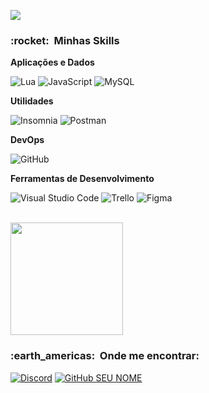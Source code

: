 ![](https://komarev.com/ghpvc/?username=VanessaSwerts&color=006bed)

<h3> :rocket: &nbsp;Minhas Skills </h3>

**Aplicações e Dados**

  ![Lua](https://img.shields.io/badge/-LUA-333333?style=flat&logo=lua)
  ![JavaScript](https://img.shields.io/badge/-JavaScript-333333?style=flat&logo=javascript)
  ![MySQL](https://img.shields.io/badge/-MySQL-333333?style=flat&logo=mysql)
  

**Utilidades**

  ![Insomnia](https://img.shields.io/badge/-Insomnia-333333?style=flat&logo=insomnia)
  ![Postman](https://img.shields.io/badge/-Postman-333333?style=flat&logo=postman)

**DevOps**

  ![GitHub](https://img.shields.io/badge/-GitHub-333333?style=flat&logo=github)

**Ferramentas de Desenvolvimento**

  ![Visual Studio Code](https://img.shields.io/badge/-Visual%20Studio%20Code-333333?style=flat&logo=visual-studio-code&logoColor=007ACC)
  ![Trello](https://img.shields.io/badge/-Trello-333333?style=flat&logo=trello&logoColor=007ACC)
  ![Figma](https://img.shields.io/badge/-Figma-333333?style=flat&logo=figma&logoColor=007ACC)

<br/>

<a href="https://github.com/LucasST-SCR">
  <img height="180em" src="https://github-readme-stats.vercel.app/api?username=LucasST-SCR&theme=dracula&show_icons=true" />
</a>

<br/>

<h3> :earth_americas: &nbsp;Onde me encontrar: </h3> 

[![Discord](https://img.shields.io/discord/730446040997691493?color=%238109d6&label=Infinity%20Community)](https://discord.gg/duhj5WsKuu)
[![GitHub SEU NOME]( https://img.shields.io/github/followers/VanessaSwerts?label=follow&style=social)](https://github.com/LucasST-SCR)
